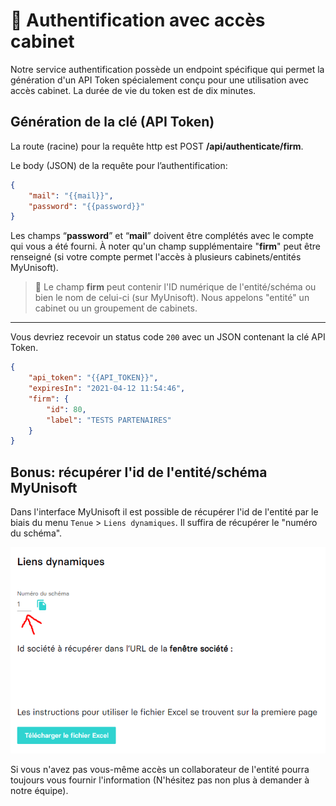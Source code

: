 # 🔹 Authentification avec accès cabinet

Notre service authentification possède un endpoint spécifique qui permet la génération d'un API Token spécialement conçu pour une utilisation avec accès cabinet. La durée de vie du token est de dix minutes.

## Génération de la clé (API Token)

La route (racine) pour la requête http est POST **/api/authenticate/firm**.

Le body (JSON) de la requête pour l’authentification:
```json
{
    "mail": "{{mail}}",
    "password": "{{password}}"
}
```

Les champs “**password**” et “**mail**” doivent être complétés avec le compte qui vous a été fourni. À noter qu'un champ supplémentaire "**firm**" peut être renseigné (si votre compte permet l'accès à plusieurs cabinets/entités MyUnisoft).

> 👀 Le champ **firm** peut contenir l'ID numérique de l'entité/schéma ou bien le nom de celui-ci (sur MyUnisoft). Nous appelons "entité" un cabinet ou un groupement de cabinets.

---

Vous devriez recevoir un status code `200` avec un JSON contenant la clé API Token.
```json
{
    "api_token": "{{API_TOKEN}}",
    "expiresIn": "2021-04-12 11:54:46",
    "firm": {
        "id": 80,
        "label": "TESTS PARTENAIRES"
    }
}
```

## Bonus: récupérer l'id de l'entité/schéma MyUnisoft

Dans l'interface MyUnisoft il est possible de récupérer l'id de l'entité par le biais du menu `Tenue` > `Liens dynamiques`. Il suffira de récupérer le "numéro du schéma".

<p align="center">
<img src="../images/liens_dynamique.png">
</p>

Si vous n'avez pas vous-même accès un collaborateur de l'entité pourra toujours vous fournir l'information (N'hésitez pas non plus à demander à notre équipe).
